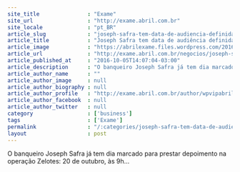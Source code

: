 ```yaml
---
site_title               : "Exame"
site_url                 : "http://exame.abril.com.br"
site_locale              : "pt_BR"
article_slug             : "joseph-safra-tem-data-de-audiencia-definida-na-zelotes"
article_title            : "Joseph Safra tem data de audiência definida na Zelotes"
article_image            : "https://abrilexame.files.wordpress.com/2016/10/size_960_16_9_joseph-safra.jpg?quality=70&strip=all&w=960"
article_url              : "http://exame.abril.com.br/negocios/joseph-safra-tem-data-de-audiencia-definida-na-zelotes/"
article_published_at     : "2016-10-05T14:07:04-03:00"
article_description      : "O banqueiro Joseph Safra já tem dia marcado para prestar depoimento na operação Zelotes: 20 de outubro, às 9h..."
article_author_name      : ""
article_author_image     : null
article_author_biography : null
article_author_profile   : "http://exame.abril.com.br/author/wpvipabril/"
article_author_facebook  : null
article_author_twitter   : null
category                 : ['business']
tags                     : ['Exame']
permalink                : "/:categories/joseph-safra-tem-data-de-audiencia-definida-na-zelotes/"
layout                   : post
---
```


O banqueiro Joseph Safra já tem dia marcado para prestar depoimento na operação Zelotes: 20 de outubro, às 9h...

